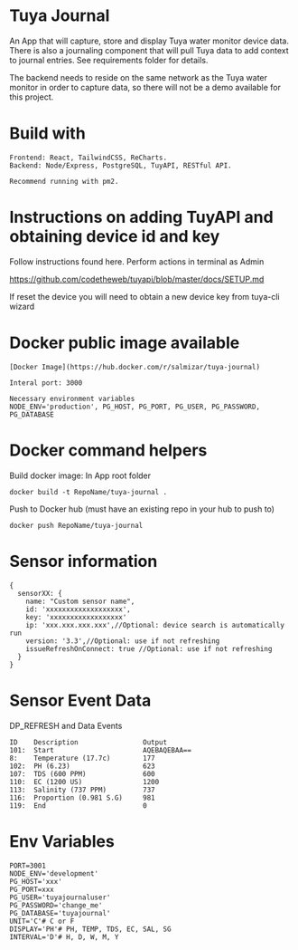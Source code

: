 # Tuya Journal

An App that will capture, store and display Tuya water monitor device data.
There is also a journaling component that will pull Tuya data to add
context to journal entries. See requirements folder for details.

The backend needs to reside on the same network as the Tuya water monitor in order
to capture data, so there will not be a demo available for this project.

# Build with

```
Frontend: React, TailwindCSS, ReCharts.
Backend: Node/Express, PostgreSQL, TuyAPI, RESTful API.

Recommend running with pm2.
```

# Instructions on adding TuyAPI and obtaining device id and key

Follow instructions found here. Perform actions in terminal as Admin

https://github.com/codetheweb/tuyapi/blob/master/docs/SETUP.md

If reset the device you will need to obtain a new device key from tuya-cli wizard

# Docker public image available
```
[Docker Image](https://hub.docker.com/r/salmizar/tuya-journal)

Interal port: 3000

Necessary environment variables
NODE_ENV='production', PG_HOST, PG_PORT, PG_USER, PG_PASSWORD, PG_DATABASE
```

# Docker command helpers

Build docker image: In App root folder
```
docker build -t RepoName/tuya-journal .
```
Push to Docker hub (must have an existing repo in your hub to push to)
```
docker push RepoName/tuya-journal
```

# Sensor information
```
{
  sensorXX: {
    name: "Custom sensor name",
    id: 'xxxxxxxxxxxxxxxxxxx',
    key: 'xxxxxxxxxxxxxxxxxx'
    ip: 'xxx.xxx.xxx.xxx',//Optional: device search is automatically run
    version: '3.3',//Optional: use if not refreshing
    issueRefreshOnConnect: true //Optional: use if not refreshing
  }
}
```
# Sensor Event Data 


  DP_REFRESH and Data Events
  ```
  ID    Description                Output
  101:  Start                      AQEBAQEBAA==
  8:    Temperature (17.7c)        177
  102:  PH (6.23)                  623
  107:  TDS (600 PPM)              600
  110:  EC (1200 US)               1200
  113:  Salinity (737 PPM)         737
  116:  Proportion (0.981 S.G)     981
  119:  End                        0
```

# Env Variables

```
PORT=3001
NODE_ENV='development'
PG_HOST='xxx'
PG_PORT=xxx
PG_USER='tuyajournaluser'
PG_PASSWORD='change_me'
PG_DATABASE='tuyajournal'
UNIT='C'# C or F
DISPLAY='PH'# PH, TEMP, TDS, EC, SAL, SG
INTERVAL='D'# H, D, W, M, Y
```
